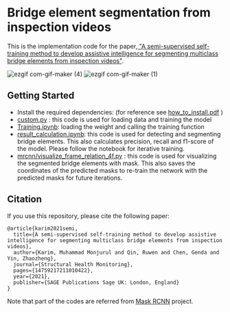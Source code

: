 # Bridge element segmentation from inspection videos
This is the implementation code for the paper,<a href="https://journals.sagepub.com/doi/full/10.1177/14759217211010422"> "A semi-supervised self-training method to develop assistive intelligence for segmenting multiclass bridge elements from inspection videos"</a>.</p> 


<!-- ![ezgif com-gif-maker (2)](https://user-images.githubusercontent.com/40798690/121276061-f15fb700-c89b-11eb-85c0-5e86f19784b8.gif) ![ezgif com-gif-maker (3)](https://user-images.githubusercontent.com/40798690/121276072-f6bd0180-c89b-11eb-9b96-7188097ba531.gif) -->

![ezgif com-gif-maker (4)](https://user-images.githubusercontent.com/40798690/121276306-6e8b2c00-c89c-11eb-8fc1-87f2b411011c.gif) ![ezgif com-gif-maker (1)](https://user-images.githubusercontent.com/40798690/121360023-0a9b4e80-c902-11eb-9804-d9a6c13f0485.gif)




<!-- ![ezgif com-gif-maker (5)](https://user-images.githubusercontent.com/40798690/121276307-6fbc5900-c89c-11eb-89f8-959d9b0c738a.gif) -->

<!-- ## Contents
* Installation
* Dataset Preparation
* Pre-trained models
* Training and Testing
* Citation -->

## Getting Started
* Install the required dependencies: (for reference see [how_to_install.pdf](https://github.com/monjurulkarim/Tracking_manufacturing/blob/master/how_to_install.pdf) )
*  [custom.py](https://github.com/monjurulkarim/active_learning/blob/main/custom.py) : this code is used for loading data and training the model
*  [Training.ipynb](https://github.com/monjurulkarim/active_learning/blob/main/Training.ipynb): loading the weight and calling the training function
*  [result_calculation.ipynb](https://github.com/monjurulkarim/active_learning/blob/main/result_calculation.ipynb): this code is used for detecting and segmenting bridge elements. This also calculates precision, recall and f1-score of the model. Please follow the notebook for iterative training.
*  [mrcnn/visualize_frame_relation_4f.py](https://github.com/monjurulkarim/active_learning/blob/main/mrcnn/visualize_frame_relation_4f.py) : this code is used for visualizing the segmented bridge elements with mask. This also saves the coordinates of the predicted masks to re-train the network with the predicted masks for future iterations.

## Citation
If you use this repository, please cite the following paper:

~~~~
@article{karim2021semi,
  title={A semi-supervised self-training method to develop assistive intelligence for segmenting multiclass bridge elements from inspection videos},
  author={Karim, Muhammad Monjurul and Qin, Ruwen and Chen, Genda and Yin, Zhaozheng},
  journal={Structural Health Monitoring},
  pages={14759217211010422},
  year={2021},
  publisher={SAGE Publications Sage UK: London, England}
}
~~~~

Note that part of the codes are referred from <a href="https://github.com/matterport/Mask_RCNN">Mask RCNN</a> project.

